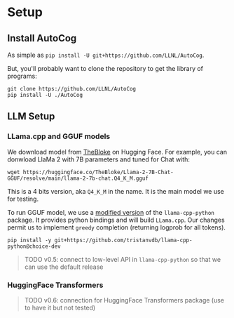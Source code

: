 Setup
=====

## Install AutoCog

As simple as `pip install -U git+https://github.com/LLNL/AutoCog`.

But, you'll probably want to clone the repository to get the library of programs:
```
git clone https://github.com/LLNL/AutoCog
pip install -U ./AutoCog
```

## LLM Setup

### LLama.cpp and GGUF models

We download model from [TheBloke](https://huggingface.co/TheBloke) on Hugging Face.
For example, you can donwload LlaMa 2 with 7B parameters and tuned for Chat with:
```
wget https://huggingface.co/TheBloke/Llama-2-7B-Chat-GGUF/resolve/main/llama-2-7b-chat.Q4_K_M.gguf
```
This is a 4 bits version, aka `Q4_K_M` in the name. It is the main model we use for testing.

To run GGUF model, we use a [modified version](https://github.com/tristanvdb/llama-cpp-python/tree/choice-dev) of the `llama-cpp-python` package.
It provides python bindings and will build `LLama.cpp`.
Our changes permit us to implement `greedy` completion (returning logprob for all tokens).
```
pip install -y git+https://github.com/tristanvdb/llama-cpp-python@choice-dev
```

> TODO v0.5: connect to low-level API in `llama-cpp-python` so that we can use the default release

### HuggingFace Transformers

> TODO v0.6: connection for HuggingFace Transformers package (use to have it but not tested)